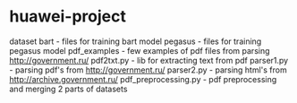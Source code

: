 # huawei-project

dataset
	bart    - files for training bart model
	pegasus - files for training pegasus model
	pdf_examples - few examples of pdf files from parsing http://government.ru/
	pdf2txt.py - lib for extracting text from pdf
	parser1.py - parsing pdf's from http://government.ru/
	parser2.py - parsing html's from http://archive.government.ru/
	pdf_preprocessing.py - pdf preprocessing and merging 2 parts of datasets 